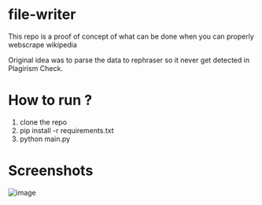 # file-writer

This repo is a proof of concept of what can be done when you can properly webscrape wikipedia

Original idea was to parse the data to rephraser so it never get detected in Plagirism Check.

# How to run ?
1. clone the repo
2. pip install -r requirements.txt
3. python main.py

# Screenshots
![image](https://user-images.githubusercontent.com/45149585/166993607-6f894bd1-0b38-491d-81d1-2dfd8ad9e6d9.png)
